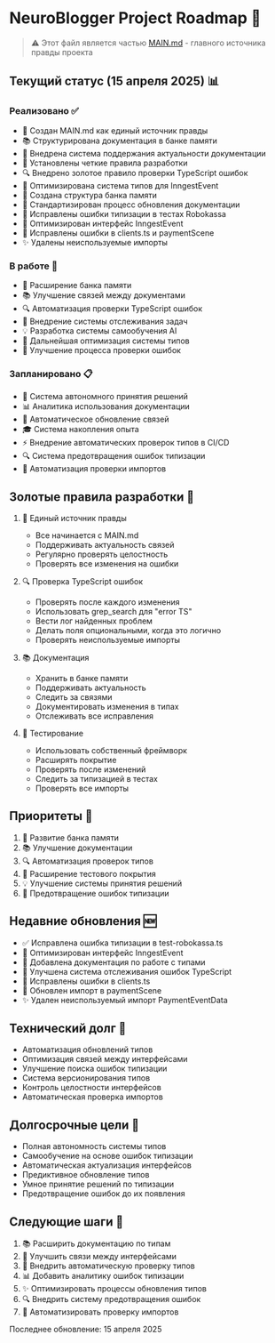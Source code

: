 # NeuroBlogger Project Roadmap 🚀

> ⚠️ Этот файл является частью [MAIN.md](MAIN.md) - главного источника правды проекта

## Текущий статус (15 апреля 2025) 📊

### Реализовано ✅
- 🧠 Создан MAIN.md как единый источник правды
- 📚 Структурирована документация в банке памяти
- 🔄 Внедрена система поддержания актуальности документации
- 🎯 Установлены четкие правила разработки
- 🔍 Внедрено золотое правило проверки TypeScript ошибок
- 🔧 Оптимизирована система типов для InngestEvent
- 💾 Создана структура банка памяти
- 📝 Стандартизирован процесс обновления документации
- 🎯 Исправлены ошибки типизации в тестах Robokassa
- 🔄 Оптимизирован интерфейс InngestEvent
- 🐛 Исправлены ошибки в clients.ts и paymentScene
- ✨ Удалены неиспользуемые импорты

### В работе 🔄
- 🧠 Расширение банка памяти
- 📚 Улучшение связей между документами
- 🔍 Автоматизация проверки TypeScript ошибок
- 🎯 Внедрение системы отслеживания задач
- 💡 Разработка системы самообучения AI
- 🔧 Дальнейшая оптимизация системы типов
- 🚀 Улучшение процесса проверки ошибок

### Запланировано 📋
- 🤖 Система автономного принятия решений
- 📊 Аналитика использования документации
- 🔄 Автоматическое обновление связей
- 🎓 Система накопления опыта
- ⚡ Внедрение автоматических проверок типов в CI/CD
- 🔍 Система предотвращения ошибок типизации
- 🎯 Автоматизация проверки импортов

## Золотые правила разработки 👑

1. 🧠 Единый источник правды
   - Все начинается с MAIN.md
   - Поддерживать актуальность связей
   - Регулярно проверять целостность
   - Проверять все изменения на ошибки

2. 🔍 Проверка TypeScript ошибок
   - Проверять после каждого изменения
   - Использовать grep_search для "error TS"
   - Вести лог найденных проблем
   - Делать поля опциональными, когда это логично
   - Проверять неиспользуемые импорты

3. 📚 Документация
   - Хранить в банке памяти
   - Поддерживать актуальность
   - Следить за связями
   - Документировать изменения в типах
   - Отслеживать все исправления

4. 🧪 Тестирование
   - Использовать собственный фреймворк
   - Расширять покрытие
   - Проверять после изменений
   - Следить за типизацией в тестах
   - Проверять все импорты

## Приоритеты 🎯
1. 🧠 Развитие банка памяти
2. 📚 Улучшение документации
3. 🔍 Автоматизация проверок типов
4. 🎯 Расширение тестового покрытия
5. 💡 Улучшение системы принятия решений
6. 🐛 Предотвращение ошибок типизации

## Недавние обновления 🆕
- ✅ Исправлена ошибка типизации в test-robokassa.ts
- 🔧 Оптимизирован интерфейс InngestEvent
- 📝 Добавлена документация по работе с типами
- 🎯 Улучшена система отслеживания ошибок TypeScript
- 🐛 Исправлены ошибки в clients.ts
- 🔄 Обновлен импорт в paymentScene
- ✨ Удален неиспользуемый импорт PaymentEventData

## Технический долг 🔧
- Автоматизация обновлений типов
- Оптимизация связей между интерфейсами
- Улучшение поиска ошибок типизации
- Система версионирования типов
- Контроль целостности интерфейсов
- Автоматическая проверка импортов

## Долгосрочные цели 🌟
- Полная автономность системы типов
- Самообучение на основе ошибок типизации
- Автоматическая актуализация интерфейсов
- Предиктивное обновление типов
- Умное принятие решений по типизации
- Предотвращение ошибок до их появления

## Следующие шаги 👣
1. 📚 Расширить документацию по типам
2. 🔗 Улучшить связи между интерфейсами
3. 🤖 Внедрить автоматическую проверку типов
4. 📊 Добавить аналитику ошибок типизации
5. ✨ Оптимизировать процессы обновления типов
6. 🔍 Внедрить систему предотвращения ошибок
7. 🎯 Автоматизировать проверку импортов

Последнее обновление: 15 апреля 2025